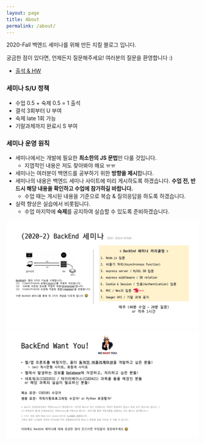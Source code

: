 ```yaml
---
layout: page
title: About
permalink: /about/
---
```


2020-Fall 백엔드 세미나를 위해 만든 지킬 블로그 입니다.

궁금한 점이 있다면, 언제든지 질문해주세요! 여러분의 질문을 환영합니다 :)

- [출석 & HW](https://docs.google.com/spreadsheets/d/17nKCiFLQrrmfi_zuqvjivqmkdp7rOkSyluhAn0MI4Mg/edit?usp=sharing)

### 세미나 S/U 정책
- 수업 0.5 + 숙제 0.5 = 1 출석
- 결석 3회부터 U 부여
- 숙제 late 1회 가능
- 기말과제까지 완료시 S 부여

### 세미나 운영 원칙
- 세미나에서는 개발에 필요한 **최소한의 JS 문법**만 다룰 것입니다.
  - 지엽적인 내용은 저도 찾아봐야 해요 ㅠㅠ
- 세미나는 여러분이 백엔드를 공부하기 위한 **방향을 제시**합니다.
- 세미나의 내용은 백엔드 세미나 사이트에 미리 게시하도록 하겠습니다. **수업 전, 반드시 해당 내용을 확인하고 수업에 참가하길 바랍니다.**
  - 수업 때는 게시된 내용을 기준으로 복습 & 질의응답을 하도록 하겠습니다.
- 실력 향상은 실습에서 비롯됩니다.
  - 수업 마지막에 **숙제**를 공지하여 실습할 수 있도록 준비하겠습니다.

![](/assets/img/curriculum1.jpg)
![](/assets/img/curriculum2.jpg)
